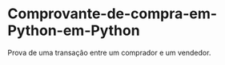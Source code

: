 # Comprovante-de-compra-em-Python-em-Python
Prova de uma transação entre um comprador e um vendedor.
